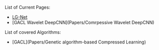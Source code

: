 List of Current Pages:
 - [LG-Net](Papers/LG-Net)
 - [GACL Wavelet DeepCNN](Papers/Comrpessive Wavelet DeepCNN)

List of covered Algorithms:
 - [GACL](Papers/Genetic algorithm-based Compressed Learning)